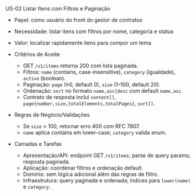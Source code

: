 US-02 Listar Itens com Filtros e Paginação

- Papel: como usuário do front do gestor de contratos
- Necessidade: listar itens com filtros por nome, categoria e status
- Valor: localizar rapidamente itens para compor um tema

- Critérios de Aceite
  - GET `/v1/items` retorna 200 com lista paginada.
  - Filtros: `name` (contains, case-insensitive), `category` (igualdade), `active` (boolean).
  - Paginação: `page` (≥0, default 0), `size` (1–100, default 20).
  - Ordenação: `sort` no formato `name,asc|desc` com default `name,asc`.
  - Contrato de resposta inclui `content[]`, `page{number,size,totalElements,totalPages}`, `sort[]`.

- Regras de Negócio/Validações
  - Se `size` > 100, retornar erro 400 com RFC 7807.
  - `name` aplica contains em lower-case; `category` valida enum.

- Camadas e Tarefas
  - Apresentação/API: endpoint GET `/v1/items`; parse de query params; resposta paginada.
  - Aplicação: coordenar filtros e ordenação default.
  - Domínio: sem lógica adicional além das regras de filtro.
  - Infraestrutura: query paginada e ordenada; índices para `lower(name)` e `category`.

